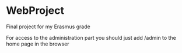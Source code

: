 # WebProject
Final project for my Erasmus grade

For access to the administration part you should just add /admin to the home page in the browser
